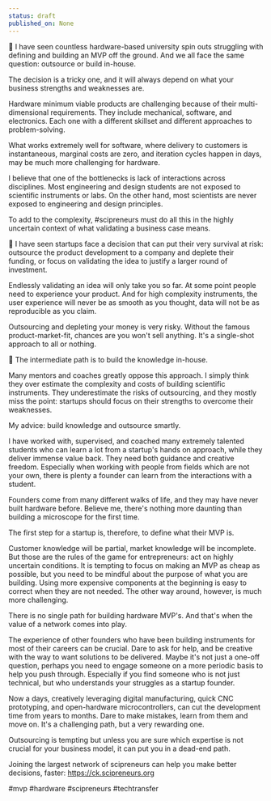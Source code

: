 ```yaml
---
status: draft
published_on: None
---
```

🔬 I have seen countless hardware-based university spin outs struggling with defining and building an MVP off the ground. And we all face the same question: outsource or build in-house.

The decision is a tricky one, and it will always depend on what your business strengths and weaknesses are. 

Hardware minimum viable products are challenging because of their multi-dimensional requirements. They include mechanical, software, and electronics. Each one with a different skillset and different approaches to problem-solving. 

What works extremely well for software, where delivery to customers is instantaneous, marginal costs are zero, and iteration cycles happen in days, may be much more challenging for hardware. 

I believe that one of the bottlenecks is lack of interactions across disciplines. Most engineering and design students are not exposed to scientific instruments or labs. On the other hand, most scientists are never exposed to engineering and design principles. 

To add to the complexity, #scipreneurs must do all this in the highly uncertain context of what validating a business case means. 


👀 I have seen startups face a decision that can put their very survival at risk: outsource the product development to a company and deplete their funding, or focus on validating the idea to justify a larger round of investment. 

Endlessly validating an idea will only take you so far. At some point people need to experience your product. And for high complexity instruments, the user experience will never be as smooth as you thought, data will not be as reproducible as you claim. 

Outsourcing and depleting your money is very risky. Without the famous product-market-fit, chances are you won't sell anything. It's a single-shot approach to all or nothing. 

🏡 The intermediate path is to build the knowledge in-house. 

Many mentors and coaches greatly oppose this approach. I simply think they over estimate the complexity and costs of building scientific instruments. They underestimate the risks of outsourcing, and they mostly miss the point: startups should focus on their strengths to overcome their weaknesses. 

My advice: build knowledge and outsource smartly. 

I have worked with, supervised, and coached many extremely talented students who can learn a lot from a startup's hands on approach, while they deliver immense value back. They need both guidance and creative freedom. Especially when working with people from fields which are not your own, there is plenty a founder can learn from the interactions with a student. 

Founders come from many different walks of life, and they may have never built hardware before. Believe me, there's nothing more daunting than building a microscope for the first time. 

The first step for a startup is, therefore, to define what their MVP is. 

Customer knowledge will be partial, market knowledge will be incomplete. But those are the rules of the game for entrepreneurs: act on highly uncertain conditions. It is tempting to focus on making an MVP as cheap as possible, but you need to be mindful about the purpose of what you are building. Using more expensive components at the beginning is easy to correct when they are not needed. The other way around, however, is much more challenging.  

There is no single path for building hardware MVP's. And that's when the value of a network comes into play. 

The experience of other founders who have been building instruments for most of their careers can be crucial. Dare to ask for help, and be creative with the way to want solutions to be delivered. Maybe it's not just a one-off question, perhaps you need to engage someone on a more periodic basis to help you push through. Especially if you find someone who is not just technical, but who understands your struggles as a startup founder. 

Now a days, creatively leveraging digital manufacturing, quick CNC prototyping, and open-hardware microcontrollers, can cut the development time from years to months. Dare to make mistakes, learn from them and move on. It's a challenging path, but a very rewarding one. 

Outsourcing is tempting but unless you are sure which expertise is not crucial for your business model, it can put you in a dead-end path. 

Joining the largest network of scipreneurs can help you make better decisions, faster: https://ck.scipreneurs.org 

#mvp #hardware #scipreneurs #techtransfer